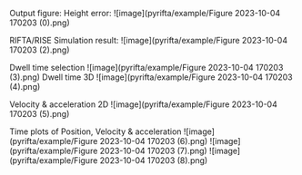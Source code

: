 Output figure:
Height error:
![image](pyrifta/example/Figure 2023-10-04 170203 (0).png)


RIFTA/RISE Simulation result:
![image](pyrifta/example/Figure 2023-10-04 170203 (2).png) 

Dwell time selection
![image](pyrifta/example/Figure 2023-10-04 170203 (3).png) 
Dwell time 3D
![image](pyrifta/example/Figure 2023-10-04 170203 (4).png) 

Velocity & acceleration 2D
![image](pyrifta/example/Figure 2023-10-04 170203 (5).png) 

Time plots of Position, Velocity & acceleration
![image](pyrifta/example/Figure 2023-10-04 170203 (6).png) 
![image](pyrifta/example/Figure 2023-10-04 170203 (7).png) 
![image](pyrifta/example/Figure 2023-10-04 170203 (8).png)

